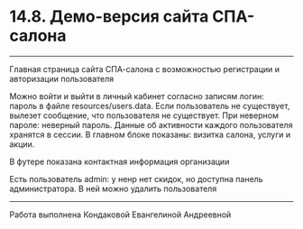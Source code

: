 #  14.8. Демо-версия сайта СПА-салона

---
Главная страница сайта СПА-салона с возможностью регистрации и авторизации пользователя

Можно войти и выйти в личный кабинет согласно записям логин: пароль в файле resources/users.data. Если пользователь не существует, вылезет сообщение, что пользователя не существует. При неверном пароле: неверный пароль. Данные об активности каждого пользователя хранятся в сессии.
В главном блоке показаны: визитка салона, услуги и акции.

В футере показана контактная информация организации

Есть пользователь admin: у ненр нет скидок, но доступна панель администратора. В ней можно удалить пользователя

---
Работа выполнена Кондаковой Евангелиной Андреевной
